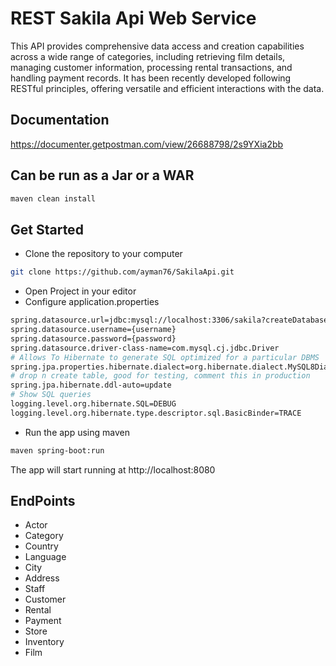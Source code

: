 
# REST Sakila Api Web Service

This API provides comprehensive data access and creation capabilities across a wide range of categories, including retrieving film details, managing customer information, processing rental transactions, and handling payment records.
It has been recently developed following RESTful principles, offering versatile and efficient interactions with the data.


## Documentation

https://documenter.getpostman.com/view/26688798/2s9YXia2bb

## Can be run as a Jar or a WAR
```bash
maven clean install
```


## Get Started

- Clone the repository to your computer
```bash
git clone https://github.com/ayman76/SakilaApi.git
```
- Open Project in your editor
- Configure application.properties

```bash
spring.datasource.url=jdbc:mysql://localhost:3306/sakila?createDatabaseIfNotExist=true
spring.datasource.username={username}
spring.datasource.password={password}
spring.datasource.driver-class-name=com.mysql.cj.jdbc.Driver
# Allows To Hibernate to generate SQL optimized for a particular DBMS
spring.jpa.properties.hibernate.dialect=org.hibernate.dialect.MySQL8Dialect
# drop n create table, good for testing, comment this in production
spring.jpa.hibernate.ddl-auto=update
# Show SQL queries
logging.level.org.hibernate.SQL=DEBUG
logging.level.org.hibernate.type.descriptor.sql.BasicBinder=TRACE

```

- Run the app using maven

```bash
maven spring-boot:run
```
The app will start running at http://localhost:8080
## EndPoints
- Actor
- Category
- Country
- Language
- City
- Address
- Staff
- Customer
- Rental
- Payment
- Store
- Inventory
- Film

